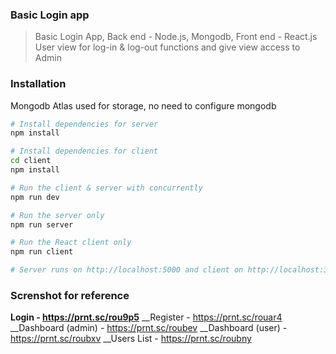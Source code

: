 ### Basic Login app
> Basic Login App, Back end - Node.js, Mongodb, Front end - React.js
> User view for log-in & log-out functions and give view access to Admin

### Installation
Mongodb Atlas used for storage, no need to configure mongodb

```bash
# Install dependencies for server
npm install

# Install dependencies for client
cd client
npm install

# Run the client & server with concurrently
npm run dev

# Run the server only
npm run server

# Run the React client only
npm run client

# Server runs on http://localhost:5000 and client on http://localhost:3000
```
### Screnshot for reference

__Login - https://prnt.sc/rou9p5__
__Register - https://prnt.sc/rouar4
__Dashboard (admin) - https://prnt.sc/roubev
__Dashboard (user) - https://prnt.sc/roubxv
__Users List - https://prnt.sc/roubny
